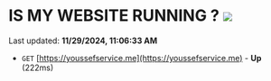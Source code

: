 # IS MY WEBSITE RUNNING ? [![](https://img.shields.io/static/v1?label=Sponsor&message=%E2%9D%A4&logo=GitHub&color=%23fe8e86)](https://github.com/sponsors/Youssef-Lehmam)

Last updated: **11/29/2024, 11:06:33 AM**

- `GET` [https://youssefservice.me](https://youssefservice.me) - **Up** (222ms)
